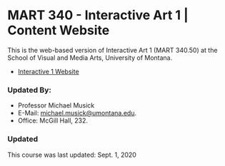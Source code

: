 # MART 340 - Interactive Art 1 | Content Website

This is the web-based version of Interactive Art 1 (MART 340.50) at the School of Visual and Media Arts, University of Montana.





- [Interactive 1 Website](https://montana-media-arts.github.io/340-interactive-art)


### Updated By:

- Professor Michael Musick
- E-Mail: [michael.musick@umontana.edu](mailto:michael.musick@umontana.edu).
- Office: McGill Hall, 232.


### Updated

This course was last updated: Sept. 1, 2020
